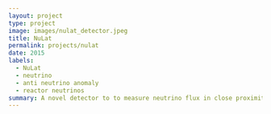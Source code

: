 ```yaml
---
layout: project
type: project
image: images/nulat_detector.jpeg
title: NuLat
permalink: projects/nulat
date: 2015
labels:
  - NuLat
  - neutrino
  - anti neutrino anomaly
  - reactor neutrinos
summary: A novel detector to to measure neutrino flux in close proximity to a nuclear reactor via inverse beta decay.
---
```

<!--
<img class="ui medium right floated rounded image" src="../images/vacay-home-page.png">

Vacay is a web application that I helped create as a team project in ICS 415, Spring 2015. The project helped me learn how to design and implement a responsive web site.

Vacay is implemented using [Meteor](http://meteor.com), a JavaScript application platform. Within two weeks, we created a website that implements several types of reservations including flights, hotels, and car rentals.

In this project I gained experience with full-stack web application design and associated technologies, including [MongoDB](http://mongodb.com) for database storage, the [Twitter Bootstrap](http://getbootstrap.com/) CSS Framework for the user interface, and Javascript for both client and server-side programming. 
 
Source: <a href="https://github.com/theVacay/vacay"><i class="large github icon"></i>theVacay/vacay</a> -->
